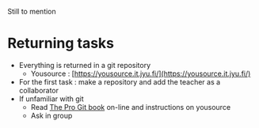 
Still to mention

Returning tasks
===============
* Everything is returned in a git repository
    * Yousource : [https://yousource.it.jyu.fi/](https://yousource.it.jyu.fi/)
* For the first task : make a repository and add the teacher as a collaborator
* If unfamiliar with git
	* Read [The Pro Git book](http://git-scm.com/book) on-line and instructions on yousource
	* Ask in group

